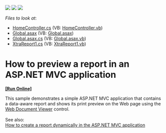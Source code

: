 <!-- default badges list -->
![](https://img.shields.io/endpoint?url=https://codecentral.devexpress.com/api/v1/VersionRange/128596543/11.1.4%2B)
[![](https://img.shields.io/badge/Open_in_DevExpress_Support_Center-FF7200?style=flat-square&logo=DevExpress&logoColor=white)](https://supportcenter.devexpress.com/ticket/details/E3248)
[![](https://img.shields.io/badge/📖_How_to_use_DevExpress_Examples-e9f6fc?style=flat-square)](https://docs.devexpress.com/GeneralInformation/403183)
<!-- default badges end -->
<!-- default file list -->
*Files to look at*:

* [HomeController.cs](./CS/DevExpressMvcApplication1/Controllers/HomeController.cs) (VB: [HomeController.vb](./VB/DevExpressMvcApplication1/Controllers/HomeController.vb))
* [Global.asax](./CS/DevExpressMvcApplication1/Global.asax) (VB: [Global.asax](./VB/DevExpressMvcApplication1/Global.asax))
* [Global.asax.cs](./CS/DevExpressMvcApplication1/Global.asax.cs) (VB: [Global.asax.vb](./VB/DevExpressMvcApplication1/Global.asax.vb))
* [XtraReport1.cs](./CS/DevExpressMvcApplication1/Reports/XtraReport1.cs) (VB: [XtraReport1.vb](./VB/DevExpressMvcApplication1/Reports/XtraReport1.vb))
<!-- default file list end -->
# How to preview a report in an ASP.NET MVC application
<!-- run online -->
**[[Run Online]](https://codecentral.devexpress.com/e3248/)**
<!-- run online end -->


<p>This sample demonstrates a simple ASP.NET MVC application that contains a data-aware report and shows its print preview on the Web page using the <a href="https://documentation.devexpress.com/#AspNet/CustomDocument114491">Web Document Viewer</a> control.<br><br>See also:<br><a href="https://www.devexpress.com/Support/Center/p/E4714">How to create a report dynamically in the ASP.NET MVC application</a></p>

<br/>


